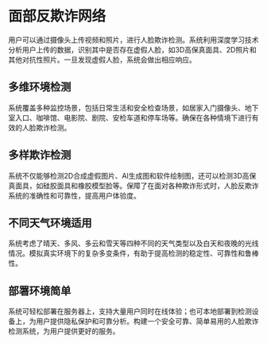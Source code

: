 # 面部反欺诈网络

用户可以通过摄像头上传视频和照片，进行人脸欺诈检测。系统利用深度学习技术分析用户上传的数据，识别其中是否存在虚假人脸，如3D高保真面具、2D照片和其他对抗性照片。一旦发现虚假人脸，系统会做出相应响应。

## 多维环境检测

系统覆盖多种监控场景，包括日常生活和安全检查场景，如居家入门摄像头、地下室入口、咖啡馆、电影院、剧院、安检车道和停车场等。确保在各种情境下进行有效的人脸欺诈检测。

## 多样欺诈检测

系统不仅能够检测2D合成虚假图片、AI生成图和软件绘制图，还可以检测3D高保真面具，如硅胶面具和橡胶模型脸等。保障了在面对各种欺诈形式时，人脸反欺诈系统的准确性和可靠性，提高用户体验度。

## 不同天气环境适用

系统考虑了晴天、多风、多云和雪天等四种不同的天气类型以及白天和夜晚的光线情况。模拟真实环境下的复杂多变条件，有助于提高检测的稳定性、可靠性和鲁棒性。

## 部署环境简单

系统可轻松部署在服务器上，支持大量用户同时在线体验；也可本地部署到检测设备上，为用户提供隐私保护和可靠分析。构建一个安全可靠、简单易用的人脸欺诈检测系统，为用户提供更好的服务。
